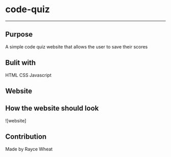 # code-quiz
***
## Purpose 
A simple code quiz website that allows the user to save their scores

## Bulit with
HTML
CSS 
Javascript 

## Website

## How the website should look 
![website]

## Contribution
Made by Rayce Wheat